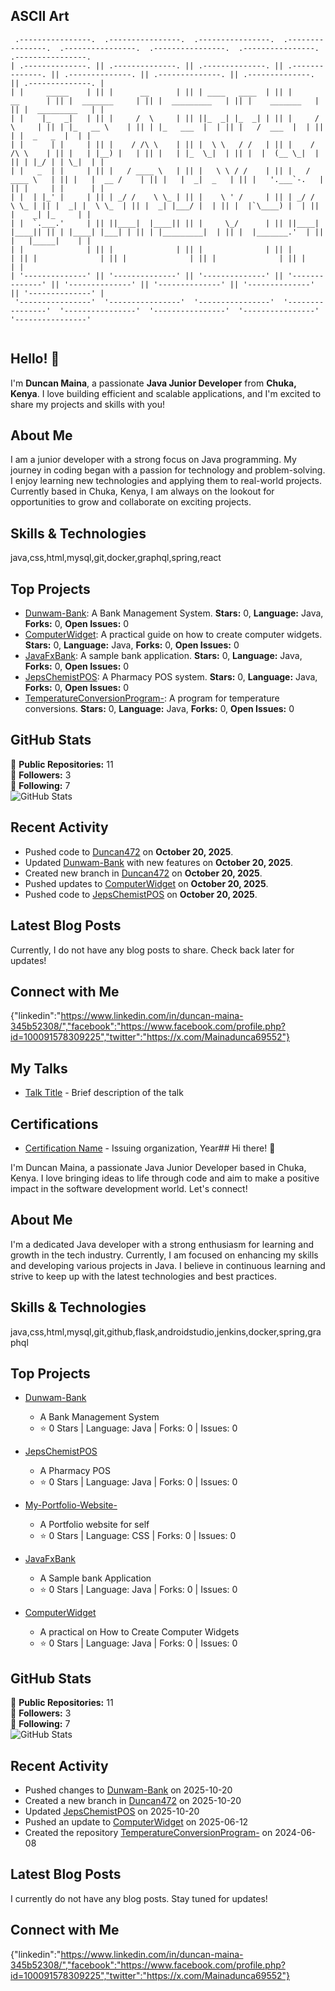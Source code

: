 ## ASCII Art

```
 .----------------.  .----------------.  .----------------.  .----------------.  .----------------.  .----------------.  .----------------.  .----------------. 
| .--------------. || .--------------. || .--------------. || .--------------. || .--------------. || .--------------. || .--------------. || .--------------. |
| |     _____    | || |      __      | || | ____   ____  | || |      __      | || |  _______     | || |  _________   | || |    _______   | || |  _________   | |
| |    |_   _|   | || |     /  \     | || ||_  _| |_  _| | || |     /  \     | || | |_   __ \    | || | |_   ___  |  | || |   /  ___  |  | || | |  _   _  |  | |
| |      | |     | || |    / /\ \    | || |  \ \   / /   | || |    / /\ \    | || |   | |__) |   | || |   | |_  \_|  | || |  |  (__ \_|  | || | |_/ | | \_|  | |
| |   _  | |     | || |   / ____ \   | || |   \ \ / /    | || |   / ____ \   | || |   |  __ /    | || |   |  _|  _   | || |   '.___`-.   | || |     | |      | |
| |  | |_' |     | || | _/ /    \ \_ | || |    \ ' /     | || | _/ /    \ \_ | || |  _| |  \ \_  | || |  _| |___/ |  | || |  |`\____) |  | || |    _| |_     | |
| |  `.___.'     | || ||____|  |____|| || |     \_/      | || ||____|  |____|| || | |____| |___| | || | |_________|  | || |  |_______.'  | || |   |_____|    | |
| |              | || |              | || |              | || |              | || |              | || |              | || |              | || |              | |
| '--------------' || '--------------' || '--------------' || '--------------' || '--------------' || '--------------' || '--------------' || '--------------' |
 '----------------'  '----------------'  '----------------'  '----------------'  '----------------'  '----------------'  '----------------'  '----------------' 
                                                     
```
## Hello! 👋

I'm **Duncan Maina**, a passionate **Java Junior Developer** from **Chuka, Kenya**. I love building efficient and scalable applications, and I'm excited to share my projects and skills with you!

## About Me

I am a junior developer with a strong focus on Java programming. My journey in coding began with a passion for technology and problem-solving. I enjoy learning new technologies and applying them to real-world projects. Currently based in Chuka, Kenya, I am always on the lookout for opportunities to grow and collaborate on exciting projects.

## Skills & Technologies

java,css,html,mysql,git,docker,graphql,spring,react

## Top Projects

- [Dunwam-Bank](https://github.com/Duncan472/Dunwam-Bank): A Bank Management System. **Stars:** 0, **Language:** Java, **Forks:** 0, **Open Issues:** 0
- [ComputerWidget](https://github.com/Duncan472/ComputerWidget): A practical guide on how to create computer widgets. **Stars:** 0, **Language:** Java, **Forks:** 0, **Open Issues:** 0
- [JavaFxBank](https://github.com/Duncan472/JavaFxBank): A sample bank application. **Stars:** 0, **Language:** Java, **Forks:** 0, **Open Issues:** 0
- [JepsChemistPOS](https://github.com/Duncan472/JepsChemistPOS): A Pharmacy POS system. **Stars:** 0, **Language:** Java, **Forks:** 0, **Open Issues:** 0
- [TemperatureConversionProgram-](https://github.com/Duncan472/TemperatureConversionProgram-): A program for temperature conversions. **Stars:** 0, **Language:** Java, **Forks:** 0, **Open Issues:** 0

## GitHub Stats

🔭 **Public Repositories:** 11  
👥 **Followers:** 3  
👣 **Following:** 7  
![GitHub Stats](https://github-readme-stats.vercel.app/api?username=Duncan472&show_icons=true&theme=radical)

## Recent Activity

- Pushed code to [Duncan472](https://github.com/Duncan472/Duncan472) on **October 20, 2025**.
- Updated [Dunwam-Bank](https://github.com/Duncan472/Dunwam-Bank) with new features on **October 20, 2025**.
- Created new branch in [Duncan472](https://github.com/Duncan472/Duncan472) on **October 20, 2025**.
- Pushed updates to [ComputerWidget](https://github.com/Duncan472/ComputerWidget) on **October 20, 2025**.
- Pushed code to [JepsChemistPOS](https://github.com/Duncan472/JepsChemistPOS) on **October 20, 2025**.

## Latest Blog Posts

Currently, I do not have any blog posts to share. Check back later for updates!

## Connect with Me

{"linkedin":"https://www.linkedin.com/in/duncan-maina-345b52308/","facebook":"https://www.facebook.com/profile.php?id=100091578309225","twitter":"https://x.com/Mainadunca69552"}

## My Talks

- [Talk Title](link-to-talk) - Brief description of the talk

## Certifications

- [Certification Name](link-to-certificate) - Issuing organization, Year## Hi there! 👋

I'm Duncan Maina, a passionate Java Junior Developer based in Chuka, Kenya. I love bringing ideas to life through code and aim to make a positive impact in the software development world. Let's connect!

## About Me

I'm a dedicated Java developer with a strong enthusiasm for learning and growth in the tech industry. Currently, I am focused on enhancing my skills and developing various projects in Java. I believe in continuous learning and strive to keep up with the latest technologies and best practices.

## Skills & Technologies

java,css,html,mysql,git,github,flask,androidstudio,jenkins,docker,spring,graphql

## Top Projects

- [Dunwam-Bank](https://github.com/Duncan472/Dunwam-Bank)
  - A Bank Management System
  - ⭐ 0 Stars | Language: Java | Forks: 0 | Issues: 0

- [JepsChemistPOS](https://github.com/Duncan472/JepsChemistPOS)
  - A Pharmacy POS
  - ⭐ 0 Stars | Language: Java | Forks: 0 | Issues: 0

- [My-Portfolio-Website-](https://github.com/Duncan472/My-Portfolio-Website-)
  - A Portfolio website for self
  - ⭐ 0 Stars | Language: CSS | Forks: 0 | Issues: 0

- [JavaFxBank](https://github.com/Duncan472/JavaFxBank)
  - A Sample bank Application
  - ⭐ 0 Stars | Language: Java | Forks: 0 | Issues: 0

- [ComputerWidget](https://github.com/Duncan472/ComputerWidget)
  - A practical on How to Create Computer Widgets
  - ⭐ 0 Stars | Language: Java | Forks: 0 | Issues: 0

## GitHub Stats

🌟 **Public Repositories:** 11  
👥 **Followers:** 3  
🔗 **Following:** 7  
![GitHub Stats](https://github-readme-stats.vercel.app/api?username=Duncan472&show_icons=true&theme=radical)

## Recent Activity

- Pushed changes to [Dunwam-Bank](https://github.com/Duncan472/Dunwam-Bank) on 2025-10-20  
- Created a new branch in [Duncan472](https://github.com/Duncan472/Duncan472) on 2025-10-20  
- Updated [JepsChemistPOS](https://github.com/Duncan472/JepsChemistPOS) on 2025-10-20  
- Pushed an update to [ComputerWidget](https://github.com/Duncan472/ComputerWidget) on 2025-06-12  
- Created the repository [TemperatureConversionProgram-](https://github.com/Duncan472/TemperatureConversionProgram-) on 2024-06-08

## Latest Blog Posts

I currently do not have any blog posts. Stay tuned for updates!

## Connect with Me

{"linkedin":"https://www.linkedin.com/in/duncan-maina-345b52308/","facebook":"https://www.facebook.com/profile.php?id=100091578309225","twitter":"https://x.com/Mainadunca69552"}



